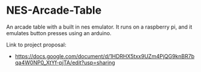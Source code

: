# NES-Arcade-Table
An arcade table with a built in nes emulator. It runs on a raspberry pi, and it emulates button presses using an arduino.

Link to project proposal:
  - https://docs.google.com/document/d/1HDRHX5txx9UZm4PjQG9knBR7bqa4W0NP0_XtYf-pjTA/edit?usp=sharing
